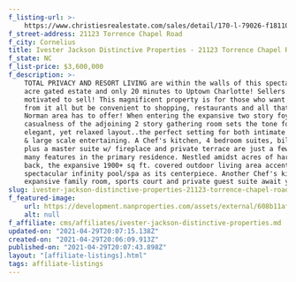 ```yaml
---
f_listing-url: >-
    https://www.christiesrealestate.com/sales/detail/170-l-79026-f1811010242700009/21123-torrence-chapel-road-cornelius-nc-28031
f_street-address: 21123 Torrence Chapel Road
f_city: Cornelius
title: Ivester Jackson Distinctive Properties - 21123 Torrence Chapel Road
f_state: NC
f_list-price: $3,600,000
f_description: >-
    TOTAL PRIVACY AND RESORT LIVING are within the walls of this spectacular 5+
    acre gated estate and only 20 minutes to Uptown Charlotte! Sellers are
    motivated to sell! This magnificent property is for those who want to get away
    from it all but be convenient to shopping, restaurants and all that the Lake
    Norman area has to offer! When entering the expansive two story foyer, the
    casualness of the adjoining 2 story gathering room sets the tone for the
    elegant, yet relaxed layout..the perfect setting for both intimate gatherings
    & large scale entertaining. A Chef's kitchen, 4 bedroom suites, billiards room
    plus a master suite w/ fireplace and private terrace are just a few of the
    many features in the primary residence. Nestled amidst acres of hardwoods in
    back, the expansive 1900+ sq ft. covered outdoor living area accents the
    spectacular infinity pool/spa as its centerpiece. Another Chef's kitchen,
    expansive family room, sports court and private guest suite await your guests.
slug: ivester-jackson-distinctive-properties-21123-torrence-chapel-road
f_featured-image:
    url: https://development.nanproperties.com/assets/external/608b11af61cfc755992ddc77_marrakech1920r-p-1080.jpeg
    alt: null
f_affiliate: cms/affiliates/ivester-jackson-distinctive-properties.md
updated-on: "2021-04-29T20:07:15.138Z"
created-on: "2021-04-29T20:06:09.913Z"
published-on: "2021-04-29T20:07:43.898Z"
layout: "[affiliate-listings].html"
tags: affiliate-listings
---
```

